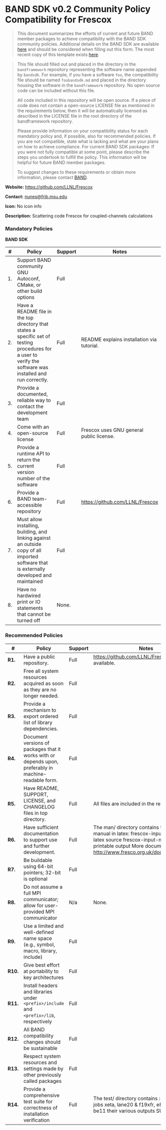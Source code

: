 # BAND SDK v0.2 Community Policy Compatibility for Frescox


> This document summarizes the efforts of current and future BAND member packages to achieve compatibility with the BAND SDK community policies.  Additional details on the BAND SDK are available [here](/resources/sdkpolicies/bandsdk.md) and should be considered when filling out this form. The most recent copy of this template exists [here](/resources/sdkpolicies/template.md).
<!-- > -->
> This file should filled out and placed in the directory in the `bandframework` repository representing the software name appended by `bandsdk`.  For example, if you have a software `foo`, the compatibility file should be named `foobandsdk.md` and placed in the directory housing the software in the `bandframework` repository. No open source code can be included without this file.
>
> All code included in this repository will be open source.  If a piece of code does not contain a open-source LICENSE file as mentioned in the requirements below, then it will be automatically licensed as described in the LICENSE file in the root directory of the bandframework repository.
>
> Please provide information on your compatibility status for each mandatory policy and, if possible, also for recommended policies. If you are not compatible, state what is lacking and what are your plans on how to achieve compliance. For current BAND SDK packages: If you were not fully compatible at some point, please describe the steps you undertook to fulfill the policy. This information will be helpful for future BAND member packages.
>
> To suggest changes to these requirements or obtain more information, please contact [BAND](https://bandframework.github.io).


**Website:** https://github.com/LLNL/Frescox

**Contact:** nunes@frib.msu.edu

**Icon:** No icon info

**Description:** Scattering code Frescox for coupled-channels calculations


### Mandatory Policies

**BAND SDK**

| # | Policy                 |Support| Notes                   |
|---|-----------------------|-------|-------------------------|
| 1. | Support BAND community GNU Autoconf, CMake, or other build options |Full|  |
| 2. | Have a README file in the top directory that states a specific set of testing procedures for a user to verify the software was installed and run correctly. | Full| README explains installation via tutorial.|
| 3. | Provide a documented, reliable way to contact the development team |Full| |
| 4. | Come with an open-source license |Full| Frescox uses GNU general public license. |
| 5. | Provide a runtime API to return the current version number of the software |Full| |
| 6. | Provide a BAND team-accessible repository |Full| https://github.com/LLNL/Frescox |
| 7. | Must allow installing, building, and linking against an outside copy of all imported software that is externally developed and maintained |Full| |
| 8. |  Have no hardwired print or IO statements that cannot be turned off |None.| |



### Recommended Policies

| #  | Policy                 |Support| Notes                   |
|---|------------------------|-------|-------------------------|
|**R1.**| Have a public repository. |Full| https://github.com/LLNL/Frescox is publicly available. |
|**R2.**| Free all system resources acquired as soon as they are no longer needed. |Full|  |
|**R3.**| Provide a mechanism to export ordered list of library dependencies. |Full| |
|**R4.**| Document versions of packages that it works with or depends upon, preferably in machine-readable form.  |Full| |
|**R5.**| Have README, SUPPORT, LICENSE, and CHANGELOG files in top directory.  |Full| All files are included in the repository. |
|**R6.**| Have sufficient documentation to support use and further development. |Full| The man/ directory contains the instruction manual in latex: frescox-input-manual.tex: latex source frescox-input-manual.pdf: printable output More documentation is at http://www.fresco.org.uk/documentation.htm |
|**R7.**| Be buildable using 64-bit pointers; 32-bit is optional |Full| |
|**R8.**| Do not assume a full MPI communicator; allow for user-provided MPI communicator |N/a| None. |
|**R9.**| Use a limited and well-defined name space (e.g., symbol, macro, library, include) |Full| |
|**R10.**| Give best effort at portability to key architectures |Full|  |
|**R11.**| Install headers and libraries under `<prefix>/include` and `<prefix>/lib`, respectively |Full| |
|**R12.**| All BAND compatibility changes should be sustainable |Full| |
|**R13.**| Respect system resources and settings made by other previously called packages |Full| |
|**R14.**| Provide a comprehensive test suite for correctness of installation verification |Full| The test/ directory contains : at least 6 test jobs xeta, lane20 & f19xfr, e80f49b, on2 & be11 their various outputs SUN/*.out |
